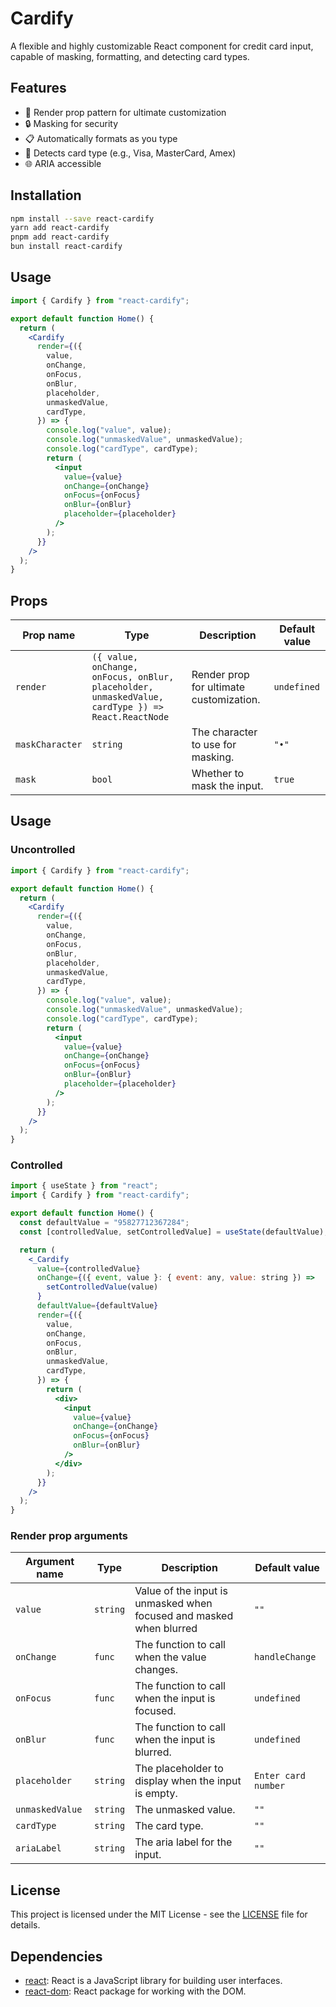 # Cardify

A flexible and highly customizable React component for credit card input, capable of masking, formatting, and detecting card types.

## Features

- 🎨 Render prop pattern for ultimate customization
- 🔒 Masking for security
- 📋 Automatically formats as you type
- 🎴 Detects card type (e.g., Visa, MasterCard, Amex)
- 🌐 ARIA accessible

## Installation

```bash
npm install --save react-cardify
yarn add react-cardify
pnpm add react-cardify
bun install react-cardify
```

## Usage

```jsx
import { Cardify } from "react-cardify";

export default function Home() {
  return (
    <Cardify
      render={({
        value,
        onChange,
        onFocus,
        onBlur,
        placeholder,
        unmaskedValue,
        cardType,
      }) => {
        console.log("value", value);
        console.log("unmaskedValue", unmaskedValue);
        console.log("cardType", cardType);
        return (
          <input
            value={value}
            onChange={onChange}
            onFocus={onFocus}
            onBlur={onBlur}
            placeholder={placeholder}
          />
        );
      }}
    />
  );
}
```

## Props

| Prop name       | Type                                                                                              | Description                             | Default value |
| --------------- | ------------------------------------------------------------------------------------------------- | --------------------------------------- | ------------- |
| `render`        | `({ value, onChange, onFocus, onBlur, placeholder, unmaskedValue, cardType }) => React.ReactNode` | Render prop for ultimate customization. | `undefined`   |
| `maskCharacter` | `string`                                                                                          | The character to use for masking.       | `"•"`         |
| `mask`          | `bool`                                                                                            | Whether to mask the input.              | `true`        |

## Usage

### Uncontrolled

```jsx
import { Cardify } from "react-cardify";

export default function Home() {
  return (
    <Cardify
      render={({
        value,
        onChange,
        onFocus,
        onBlur,
        placeholder,
        unmaskedValue,
        cardType,
      }) => {
        console.log("value", value);
        console.log("unmaskedValue", unmaskedValue);
        console.log("cardType", cardType);
        return (
          <input
            value={value}
            onChange={onChange}
            onFocus={onFocus}
            onBlur={onBlur}
            placeholder={placeholder}
          />
        );
      }}
    />
  );
}
```

### Controlled

```jsx
import { useState } from "react";
import { Cardify } from "react-cardify";

export default function Home() {
  const defaultValue = "95827712367284";
  const [controlledValue, setControlledValue] = useState(defaultValue);

  return (
    <_Cardify
      value={controlledValue}
      onChange={({ event, value }: { event: any, value: string }) =>
        setControlledValue(value)
      }
      defaultValue={defaultValue}
      render={({
        value,
        onChange,
        onFocus,
        onBlur,
        unmaskedValue,
        cardType,
      }) => {
        return (
          <div>
            <input
              value={value}
              onChange={onChange}
              onFocus={onFocus}
              onBlur={onBlur}
            />
          </div>
        );
      }}
    />
  );
}
```

### Render prop arguments

| Argument name   | Type     | Description                                                         | Default value       |
| --------------- | -------- | ------------------------------------------------------------------- | ------------------- |
| `value`         | `string` | Value of the input is unmasked when focused and masked when blurred | `""`                |
| `onChange`      | `func`   | The function to call when the value changes.                        | `handleChange`      |
| `onFocus`       | `func`   | The function to call when the input is focused.                     | `undefined`         |
| `onBlur`        | `func`   | The function to call when the input is blurred.                     | `undefined`         |
| `placeholder`   | `string` | The placeholder to display when the input is empty.                 | `Enter card number` |
| `unmaskedValue` | `string` | The unmasked value.                                                 | `""`                |
| `cardType`      | `string` | The card type.                                                      | `""`                |
| `ariaLabel`     | `string` | The aria label for the input.                                       | `""`                |

## License

This project is licensed under the MIT License - see the [LICENSE](LICENSE) file for details.

## Dependencies

- [react](https://ghub.io/react): React is a JavaScript library for building user interfaces.
- [react-dom](https://ghub.io/react-dom): React package for working with the DOM.
